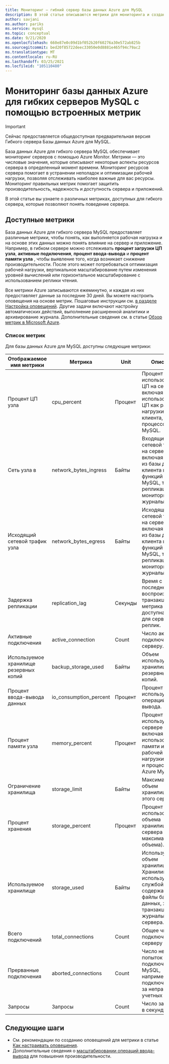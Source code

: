 ```yaml
---
title: Мониторинг — гибкий сервер базы данных Azure для MySQL
description: В этой статье описываются метрики для мониторинга и создания оповещений для гибкого сервера базы данных Azure для MySQL, в том числе ЦП, хранилища и статистики подключений.
author: savjani
ms.author: pariks
ms.service: mysql
ms.topic: conceptual
ms.date: 9/21/2020
ms.openlocfilehash: 660e87e0c09d1bf052b20f60276a30e572ab825b
ms.sourcegitcommit: bed20f85722deec33050e0d8881e465f94c79ac2
ms.translationtype: MT
ms.contentlocale: ru-RU
ms.lasthandoff: 03/25/2021
ms.locfileid: "105110480"
---
```

# <a name="monitor-azure-database-for-mysql-flexible-servers-with-built-in-metrics"></a>Мониторинг базы данных Azure для гибких серверов MySQL с помощью встроенных метрик

> [!IMPORTANT] 
> Сейчас предоставляется общедоступная предварительная версия Гибкого сервера Базы данных Azure для MySQL.

База данных Azure для гибкого сервера MySQL обеспечивает мониторинг серверов с помощью Azure Monitor. Метрики — это числовые значения, которые описывают некоторые аспекты ресурсов сервера в определенный момент времени. Мониторинг ресурсов сервера помогает в устранении неполадок и оптимизации рабочей нагрузки, позволяя отслеживать наиболее важные для вас ресурсы. Мониторинг правильных метрик помогает защитить производительность, надежность и доступность сервера и приложений.

В этой статье вы узнаете о различных метриках, доступных для гибкого сервера, которые позволяют понять поведение сервера.

## <a name="available-metrics"></a>Доступные метрики

База данных Azure для гибкого сервера MySQL предоставляет различные метрики, чтобы понять, как выполняется рабочая нагрузка и на основе этих данных можно понять влияние на сервер и приложение. Например, в гибком сервере можно отслеживать **процент загрузки ЦП узла**, **активные подключения**, **процент ввода-вывода** и **процент памяти узла** , чтобы выявление того, когда возникает снижение производительности. После этого может потребоваться оптимизация рабочей нагрузки, вертикальное масштабирование путем изменения уровней вычислений или горизонтальное масштабирование с использованием реплики чтения.

Все метрики Azure записываются ежеминутно, и каждая из них предоставляет данные за последние 30 дней. Вы можете настроить оповещения на основе метрик. Пошаговые инструкции см. [в разделе Настройка оповещений](./how-to-alert-on-metric.md). Другие задачи включают настройку автоматических действий, выполнение расширенной аналитики и архивирование журнала. Дополнительные сведения см. в статье [Обзор метрик в Microsoft Azure](../../azure-monitor/data-platform.md).

### <a name="list-of-metrics"></a>Список метрик
Для базы данных Azure для MySQL доступны следующие метрики:

|Отображаемое имя метрики|Метрика|Unit|Описание|
|---|---|---|---|
|Процент ЦП узла|cpu_percent|Процент|Процент использования ЦП на сервере, включая использование ЦП как рабочей нагрузки клиента, так и процессов Azure MySQL.|
|Сеть узла в |network_bytes_ingress|Байты|Входящий сетевой трафик на сервере, включая трафик из базы данных клиента и функций Azure MySQL, таких как репликация, мониторинг, журналы и т. д.|
|Исходящий сетевой трафик узла|network_bytes_egress|Байты|Исходящий сетевой трафик на сервере, включая трафик из базы данных клиента и функций Azure MySQL, таких как репликация, мониторинг, журналы и т. д.|
|Задержка репликации|replication_lag|Секунды|Время с момента последнего воспроизведения транзакции. Эта метрика доступна только для серверов реплик.|
|Активные подключения|active_connection|Count|Число активных подключений к серверу.|
|Используемое хранилище резервных копий|backup_storage_used|Байты|Объем используемого хранилища резервных копий.|
|Процент ввода-вывода данных|io_consumption_percent|Процент|Процент используемых операций ввода-вывода.|
|Процент памяти узла|memory_percent|Процент|Процент используемой на сервере памяти, включая использование памяти из рабочей нагрузки клиента и процессов Azure MySQL.|
|Ограничение хранилища|storage_limit|Байты|Максимальный объем хранилища для этого сервера.|
|Процент хранения|storage_percent|Процент|Процент использованного объема хранилища сервера (от максимального объема).|
|Используемое хранилище|storage_used|Байты|Используемый объем хранилища. Хранилище, используемое службой, может содержать файлы базы данных, журналы транзакций и журналы сервера.|
|Всего подключений|total_connections|Count|Общее число подключений к серверу|
|Прерванные подключения|aborted_connections|Count|Число неудачных попыток подключения к MySQL, например сбой подключения из-за неправильных учетных данных.|
|Запросы|Запросы|Count|Число запросов в секунду|

## <a name="next-steps"></a>Следующие шаги
- См. рекомендации по созданию оповещений для метрики в статье [Как настраивать оповещения](./how-to-alert-on-metric.md).
- Дополнительные сведения о [масштабировании операций ввода-вывода](./concepts/../concepts-compute-storage.md#iops) для повышения производительности.